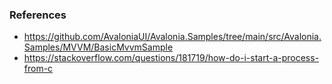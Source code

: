 ### References

* https://github.com/AvaloniaUI/Avalonia.Samples/tree/main/src/Avalonia.Samples/MVVM/BasicMvvmSample
* https://stackoverflow.com/questions/181719/how-do-i-start-a-process-from-c
